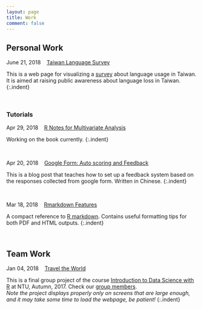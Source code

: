 ```yaml
---
layout: page
title: Work
comment: false
---
```

<!-- Jan. Feb. Mar. Apr. May Jun. Jul. Aug. Sep. Oct. Nov. Dec.  -->

<style>
    tab0 { padding-left: 1.1em; }
    tab1 { padding-left: 4em; }
    tab2 { padding-left: 8em; }
    ul {list-style-image: none;}
    p.indent{
    	padding-left: 1.1em;
    }
</style>

## Personal Work

June 21, 2018 &nbsp;&nbsp; [Taiwan Language Survey](https://twlangsurvey.github.io/main/)  

This is a web page for visualizing a [survey](https://docs.google.com/forms/d/e/1FAIpQLSdrZbbh8XHLYBlLFag8_MGJBtDjvDq-32wwGkvHxYzR2brixg/viewform) about language usage in Taiwan. It is aimed at raising public awareness about language loss in Taiwan.
{:.indent}

<br>


### Tutorials

Apr 29, 2018 &nbsp;&nbsp; [R Notes for Multivariate Analysis](./MVA)  

Working on the book currently.
{:.indent}

<br>

Apr 20, 2018 &nbsp;&nbsp; [Google Form: Auto scoring and Feedback](https://liao961120.github.io/2018/04/20/gsheet_survey.html)  

This is a blog post that teaches how to set up a feedback system based on the responses collected from google form. Written in Chinese.
{:.indent}

<br>

Mar 18, 2018 &nbsp;&nbsp; [Rmarkdown Features](/notes/rmd_features.html)  

A compact reference to [R markdown](https://rmarkdown.rstudio.com/). Contains useful formatting tips for both PDF and HTML outputs.
{:.indent}

<br>

## Team Work

Jan 04, 2018 &nbsp;&nbsp; [Travel the World](https://rlads2017g1.github.io/presentation.html)  

This is a final group project of the course [Introduction to Data Science with R](https://nol2.aca.ntu.edu.tw/nol/coursesearch/print_table.php?course_id=142%20U0750&class=&dpt_code=1420&ser_no=76601&semester=106-1&lang=CH) at NTU, Autumn, 2017. Check our [group members](https://rlads2017g1.github.io).  
*Note the project displays properly only on screens that are large enough, and it may take some time to load the webpage, be patient!*
{:.indent}


<br><br>
